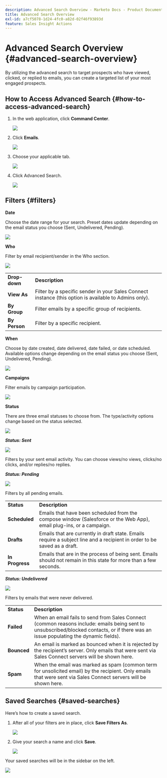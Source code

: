 ```yaml
---
description: Advanced Search Overview - Marketo Docs - Product Documentation
title: Advanced Search Overview
exl-id: a7cf5078-1d24-4fc0-a82d-02f46f93893d
feature: Sales Insight Actions
---
```

# Advanced Search Overview {#advanced-search-overview}

By utilizing the advanced search to target prospects who have viewed, clicked, or replied to emails, you can create a targeted list of your most engaged prospects.

## How to Access Advanced Search {#how-to-access-advanced-search}

1. In the web application, click **Command Center**.

   ![](assets/advanced-search-overview-1.png)

1. Click **Emails**.

   ![](assets/advanced-search-overview-2.png)

1. Choose your applicable tab.

   ![](assets/advanced-search-overview-3.png)

1. Click Advanced Search.

   ![](assets/advanced-search-overview-4.png)

## Filters {#filters}

**Date**

Choose the date range for your search. Preset dates update depending on the email status you choose (Sent, Undelivered, Pending).

   ![](assets/advanced-search-overview-5.png)

**Who**

Filter by email recipient/sender in the Who section.

   ![](assets/advanced-search-overview-6.png)

<table>
 <tr>
  <td><strong>Drop-down</strong></td>
  <td><strong>Description</strong></td>
 </tr>
 <tr>
  <td><strong>View As</strong></td>
  <td>Filter by a specific sender in your Sales Connect instance (this option is available to Admins only).</td>
 </tr>
 <tr>
  <td><strong>By Group</strong></td>
  <td>Filter emails by a specific group of recipients.</td>
 </tr>
 <tr>
  <td><strong>By Person</strong></td>
  <td>Filter by a specific recipient.</td>
 </tr>
</table>

**When**

Choose by date created, date delivered, date failed, or date scheduled. Available options change depending on the email status you choose (Sent, Undelivered, Pending).

   ![](assets/advanced-search-overview-7.png)

**Campaigns**

Filter emails by campaign participation.

   ![](assets/advanced-search-overview-8.png)

**Status**

There are three email statuses to choose from. The type/activity options change based on the status selected.

   ![](assets/advanced-search-overview-9.png)

_**Status: Sent**_

   ![](assets/advanced-search-overview-10.png)

Filters by your sent email activity. You can choose views/no views, clicks/no clicks, and/or replies/no replies.

_**Status: Pending**_

   ![](assets/advanced-search-overview-11.png)

Filters by all pending emails.

<table>
 <tr>
  <td><strong>Status</strong></td>
  <td><strong>Description</strong></td>
 </tr>
 <tr>
  <td><strong>Scheduled</strong></td>
  <td>Emails that have been scheduled from the compose window (Salesforce or the Web App), email plug-ins, or a campaign.</td>
 </tr>
 <tr>
  <td><strong>Drafts</strong></td>
  <td>Emails that are currently in draft state. Emails require a subject line and a recipient in order to be saved as a draft.</td>
 </tr>
 <tr>
  <td><strong>In Progress</strong></td>
  <td>Emails that are in the process of being sent. Emails should not remain in this state for more than a few seconds.</td>
 </tr>
</table>

_**Status: Undelivered**_

   ![](assets/advanced-search-overview-12.png)

Filters by emails that were never delivered.

<table>
 <tr>
  <td><strong>Status</strong></td>
  <td><strong>Description</strong></td>
 </tr>
 <tr>
  <td><strong>Failed</strong></td>
  <td>When an email fails to send from Sales Connect (common reasons include: emails being sent to unsubscribed/blocked contacts, or if there was an issue populating the dynamic fields).</td>
 </tr>
 <tr>
  <td><strong>Bounced</strong></td>
  <td>An email is marked as bounced when it is rejected by the recipient’s server. Only emails that were sent via Sales Connect servers will be shown here.</td>
 </tr>
 <tr>
  <td><strong>Spam</strong></td>
  <td>When the email was marked as spam (common term for unsolicited email) by the recipient. Only emails that were sent via Sales Connect servers will be shown here.</td>
 </tr>
</table>

## Saved Searches {#saved-searches}

Here’s how to create a saved search.

1. After all of your filters are in place, click **Save Filters As**.

   ![](assets/advanced-search-overview-13.png)

1. Give your search a name and click **Save**.

   ![](assets/advanced-search-overview-14.png)

Your saved searches will be in the sidebar on the left.

   ![](assets/advanced-search-overview-15.png)
